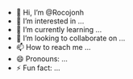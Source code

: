 - 👋 Hi, I’m @Rocojonh
- 👀 I’m interested in ...
- 🌱 I’m currently learning ...
- 💞️ I’m looking to collaborate on ...
- 📫 How to reach me ...
- 😄 Pronouns: ...
- ⚡ Fun fact: ...

<!---
Rocojonh/Rocojonh is a ✨ special ✨ repository because its `README.md` (this file) appears on your GitHub profile.
You can click the Preview link to take a look at your changes.
--->
